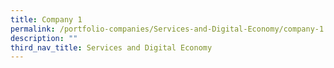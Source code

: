```yaml
---
title: Company 1
permalink: /portfolio-companies/Services-and-Digital-Economy/company-1
description: ""
third_nav_title: Services and Digital Economy
---
```

